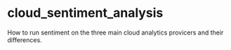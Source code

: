 # cloud_sentiment_analysis
How to run sentiment on the three main cloud analytics provicers and their differences.
